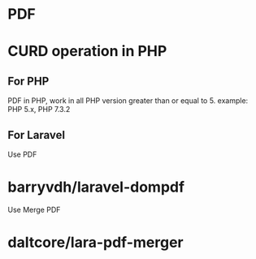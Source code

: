 # PDF 
# CURD operation in PHP
## For PHP
PDF in PHP, work in all PHP version greater than or equal to 5. example: PHP 5.x, PHP 7.3.2 


## For Laravel
Use PDF
# barryvdh/laravel-dompdf

Use Merge PDF
# daltcore/lara-pdf-merger
